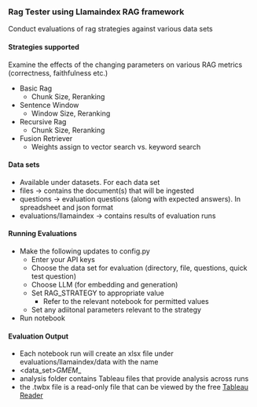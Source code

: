### Rag Tester using Llamaindex RAG framework ###

Conduct evaluations of rag strategies against various data sets

#### Strategies supported ####
Examine the effects of the changing parameters on various RAG metrics (correctness, faithfulness etc.)
- Basic Rag
  - Chunk Size, Reranking
- Sentence Window
  - Window Size, Reranking
- Recursive Rag
  - Chunk Size, Reranking
- Fusion Retriever
  - Weights assign to vector search vs. keyword search

#### Data sets ####
- Available under datasets. For each data set
- files -> contains the document(s) that will be ingested
- questions -> evaluation questions (along with expected answers). In spreadsheet and json format
- evaluations/llamaindex -> contains results of evaluation runs

#### Running Evaluations ####
- Make the following updates to config.py
    - Enter your API keys
    - Choose the data set for evaluation (directory, file, questions, quick test question)
    - Choose LLM (for embedding and generation)
    - Set RAG_STRATEGY to appropriate value
        - Refer to the relevant notebook for permitted values
    - Set any adiitonal parameters relevant to the strategy
- Run notebook

#### Evaluation Output ####
- Each notebook run will create an xlsx file under evaluations/llamaindex/data with the name
- <data_set>_<strategy>_GM_<genaration LLM>_EM_<embedding LLM>_<parameters>_<run date>
- analysis folder contains Tableau files that provide analysis across runs
- the .twbx file is a read-only file that can be viewed by the free [Tableau Reader](https://www.tableau.com/products/reader)